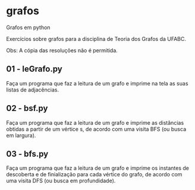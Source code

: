 # grafos
Grafos em python

Exercícios sobre grafos para a disciplina de Teoria dos Grafos da UFABC.

Obs: A cópia das resoluções não é permitida.

## 01 - leGrafo.py
Faça um programa que faz a leitura de um grafo e imprime na tela as suas listas de adjacências.

## 02 - bsf.py
Faça um programa que faz a leitura de um grafo e imprime as distâncias obtidas a partir de um vértice s, de acordo com uma visita BFS (ou busca em largura).

## 03 - bfs.py
Faça um programa que faz a leitura de um grafo e imprime os instantes de descoberta e de finialização para cada vértice do grafo, de acordo com uma visita DFS (ou busca em profundidade).